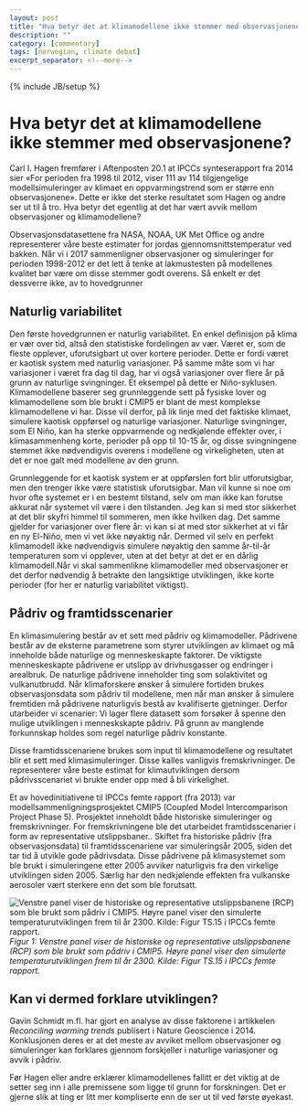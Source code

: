 ```yaml
---
layout: post
title: "Hva betyr det at klimamodellene ikke stemmer med observasjonene?"
description: ""
category: [commentary]
tags: [norwegian, climate debat]
excerpt_separator: <!--more-->
---
```

{% include JB/setup %}

# Hva betyr det at klimamodellene ikke stemmer med observasjonene?

Carl I. Hagen fremfører i Aftenposten 20.1 at IPCCs synteserapport fra 2014 sier «For perioden fra 1998 til 2012, viser 111 av 114 tilgjengelige modellsimuleringer av klimaet en oppvarmingstrend som er større enn observasjonene». Dette er ikke det sterke resultatet som Hagen og andre ser ut til å tro. Hva betyr det egentlig at det har vært avvik mellom observasjoner og klimamodellene?

Observasjonsdatasettene fra NASA, NOAA, UK Met Office og andre representerer våre beste estimater for jordas gjennomsnittstemperatur ved bakken. Når vi i 2017 sammenligner observasjoner og simuleringer for perioden 1998-2012 er det lett å tenke at lakmustesten på modellenes kvalitet bør være om disse stemmer godt overens. Så enkelt er det dessverre ikke, av to hovedgrunner

<!--more-->

## Naturlig variabilitet

Den første hovedgrunnen er naturlig variabilitet. En enkel definisjon på klima er vær over tid, altså den statistiske fordelingen av vær. Været er, som de fleste opplever, uforutsigbart ut over kortere perioder. Dette er fordi været er kaotisk system med naturlig variasjoner. På samme måte som vi har variasjoner i været fra dag til dag, har vi også variasjoner over flere år på grunn av naturlige svingninger. Et eksempel på dette er Niño-syklusen. Klimamodellene baserer seg grunnleggende sett på fysiske lover og klimamodellene som ble brukt i CMIP5 er blant de mest komplekse klimamodellene vi har. Disse vil derfor, på lik linje med det faktiske klimaet, simulere kaotisk oppførsel og naturlige variasjoner. Naturlige svingninger, som El Niño, kan ha sterke oppvarmende og nedkjølende effekter over, i klimasammenheng korte, perioder på opp til 10-15 år, og disse svingningene stemmet ikke nødvendigvis overens i modellene og virkeligheten, uten at det er noe galt med modellene av den grunn.

Grunnleggende for et kaotisk system er at oppførslen fort blir utforutsigbar, men den trenger ikke være statistisk uforutsigbar. Man vil kunne si noe om hvor ofte systemet er i en bestemt tilstand, selv om man ikke kan forutse akkurat når systemet vil være i den tilstanden. Jeg kan si med stor sikkerhet at det blir skyfri himmel til sommeren, men ikke hvilken dag. Det samme gjelder for variasjoner over flere år: vi kan si at med stor sikkerhet at vi får en ny El-Niño, men vi vet ikke nøyaktig når. Dermed vil selv en perfekt klimamodell ikke nødvendigvis simulere nøyaktig den samme år-til-år temperaturen som vi opplever, uten at det betyr at det er en dårlig klimamodell.Når vi skal sammenlikne klimamodeller med observasjoner er det derfor nødvendig å  betrakte den langsiktige utviklingen, ikke korte perioder (for her er naturlig variabilitet viktigst). 

## Pådriv og framtidsscenarier

En klimasimulering består av et sett med pådriv og klimamodeller. Pådrivene består av de eksterne parametrene som styrer utviklingen av klimaet  og må inneholde både naturlige og menneskeskapte faktorer. De viktigste menneskeskapte pådrivene er utslipp av drivhusgasser og endringer i arealbruk. De naturlige pådrivene inneholder ting som solaktivitet og vulkanutbrudd. Når klimaforskere ønsker å simulere fortiden brukes observasjonsdata som pådriv til modellene, men når man ønsker å simulere  fremtiden må pådrivene naturligvis bestå av kvalifiserte gjetninger. Derfor utarbeider vi scenarier: Vi lager flere datasett som forsøker å spenne den mulige utviklingen i menneskskapte pådriv. På grunn av manglende forkunnskap holdes som regel naturlige pådriv konstante.

Disse framtidsscenariene brukes som input til klimamodellene og resultatet blir et sett med klimasimuleringer. Disse kalles vanligvis fremskrivninger. De representerer våre beste estimat for klimautviklingen dersom pådrivsscenariet vi brukte ender opp med å bli virkelighet.

Et av hovedinitiativene til IPCCs femte rapport (fra 2013) var modellsammenligningsprosjektet CMIP5 (Coupled Model Intercomparison Project Phase 5). Prosjektet inneholdt både historiske simuleringer og fremskrivninger. For fremskrivningene ble det utarbeidet framtidsscenarier i form av representative utslippsbaner.. Skiftet fra historiske pådriv (fra observasjonsdata) til framtidsscenariene var simuleringsår 2005, siden  det tar tid å utvikle gode pådrivsdata. Disse pådrivene på klimasystemet som ble brukt i simuleringene etter 2005 avviker naturligvis fra den virkelige utviklingen siden 2005. Særlig har den nedkjølende effekten fra vulkanske aerosoler vært sterkere enn det som ble forutsatt. 

![Venstre panel viser de historiske og representative utslippsbanene (RCP) som ble brukt som pådriv i CMIP5. Høyre panel viser den simulerte temperaturutviklingen frem til år 2300. Kilde: Figur TS.15 i IPCCs femte  rapport.](https://raw.githubusercontent.com/hansbrenna/hansbrenna.github.io/master/assets/img/CMIP5_illustration_RCP_T.png)
*Figur 1: Venstre panel viser de historiske og representative utslippsbanene (RCP) som ble brukt som pådriv i CMIP5. Høyre panel viser den simulerte temperaturutviklingen frem til år 2300. Kilde: Figur TS.15 i IPCCs femte  rapport.*

## Kan vi dermed forklare utviklingen?

Gavin Schmidt m.fl. har gjort en analyse av disse faktorene i artikkelen *Reconciling warming trends* publisert i Nature Geoscience i 2014. Konklusjonen deres er at det meste av avviket mellom observasjoner og simuleringer kan forklares gjennom forskjeller i naturlige variasjoner og avvik i pådriv.

Før Hagen eller andre erklærer klimamodellenes fallitt er det viktig at de setter seg inn i alle premissene som ligge til grunn for forskningen. Det er gjerne slik at ting er litt mer kompliserte enn de ser ut til ved første øyekast.